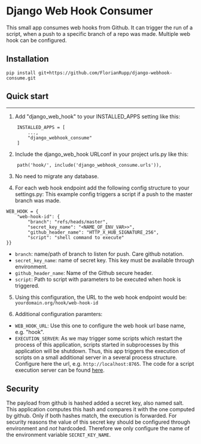 # Django Web Hook Consumer

This small app consumes web hooks from Github. It can trigger the run of a script, when a push to a specific branch of
 a repo was made. Multiple web hook can be configured.

## Installation

```pip install git+https://github.com/FlorianRupp/django-webhook-consume.git```

## Quick start
-----------

1. Add "django_web_hook" to your INSTALLED_APPS setting like this:
```
    INSTALLED_APPS = [
        ...,
        "django_webhook_consume" 
    ]
```
2. Include the django_web_hook URLconf in your project urls.py like this:
```
    path('hook/', include('django_webhook_consume.urls')),
```
3. No need to migrate any database.

4. For each web hook endpoint add the following config structure to your settings.py:
This example config triggers a script if a push to the master branch was made.

```
WEB_HOOK = {
    "web-hook-id": {
        "branch": "refs/heads/master",
        "secret_key_name": "<NAME_OF_ENV_VAR>>",
        "github_header_name": "HTTP_X_HUB_SIGNATURE_256",
        "script": "shell command to execute"
}}
```

* ```branch```: name/path of branch to listen for push. Care github notation.
* ```secret_key_name```: name of secret key. This key must be available through environment.
* ```github_header_name```: Name of the Github secure header.
* ```script```: Path to script with parameters to be executed when hook is triggered.

5. Using this configuration, the URL to the web hook endpoint would be:
```yourdomain.org/hook/web-hook-id```

6. Additional configuration paramters:
* ```WEB_HOOK_URL```: Use this one to configure the web hook url base name, e.g. "hook".
* ```EXECUTION_SERVER```: As we may trigger some scripts which restart the process of this application,
scripts started in subprocesses by this application will be shutdown. Thus, this app triggers the execution of scripts
on a small additional server in a several process structure. Configure here the url, e.g. ```http://localhost:8765```.
The code for a script execution server can be found [here](https://github.com/FlorianRupp/script-handler).

## Security
The payload from github is hashed added a secret key, also named salt. This application
computes this hash and compares it with the one computed by github. Only if both hashes match,
the execution is forwarded. For security reasons the value of this secret key should be configured
through environment and _not_ hardcoded. Therefore we only configure the name of the environment 
variable ```SECRET_KEY_NAME```. 